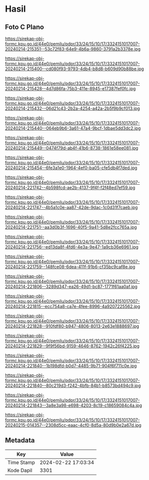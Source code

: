 # Hasil

## Foto C Plano

https://sirekap-obj-formc.kpu.go.id/44e0/pemilu/pdpr/33/24/15/10/17/3324151017007-20240214-215351--53c72f83-64e9-4b6a-9860-3791a2b3378e.jpg

https://sirekap-obj-formc.kpu.go.id/44e0/pemilu/pdpr/33/24/15/10/17/3324151017007-20240214-215400--cd080f93-9793-4db4-b8d8-b609d90b88be.jpg

https://sirekap-obj-formc.kpu.go.id/44e0/pemilu/pdpr/33/24/15/10/17/3324151017007-20240214-215428--4d7d86fa-75b3-411e-8945-e17387fef0fc.jpg

https://sirekap-obj-formc.kpu.go.id/44e0/pemilu/pdpr/33/24/15/10/17/3324151017007-20240214-215432--06d21c43-2b2a-4254-a42a-2b5f9b9cf013.jpg

https://sirekap-obj-formc.kpu.go.id/44e0/pemilu/pdpr/33/24/15/10/17/3324151017007-20240214-215440--064eb9b6-3a61-47a4-9bcf-1dbae5dd3dc2.jpg

https://sirekap-obj-formc.kpu.go.id/44e0/pemilu/pdpr/33/24/15/10/17/3324151017007-20240214-215449--0474f79d-ab4f-41b6-8738-1861e58ee081.jpg

https://sirekap-obj-formc.kpu.go.id/44e0/pemilu/pdpr/33/24/15/10/17/3324151017007-20240214-215454--6fe3a1e0-1964-4ef0-ba05-cfe5db4f7ded.jpg

https://sirekap-obj-formc.kpu.go.id/44e0/pemilu/pdpr/33/24/15/10/17/3324151017007-20240214-221742--4b598fcd-ae2b-4137-9f4f-f2f48ed7ef59.jpg

https://sirekap-obj-formc.kpu.go.id/44e0/pemilu/pdpr/33/24/15/10/17/3324151017007-20240214-221747--4b5a1c0e-aa87-42de-9dac-1c0d31f7caeb.jpg

https://sirekap-obj-formc.kpu.go.id/44e0/pemilu/pdpr/33/24/15/10/17/3324151017007-20240214-221751--aa3d0b3f-1696-40f5-9a41-5d8e2fcc765a.jpg

https://sirekap-obj-formc.kpu.go.id/44e0/pemilu/pdpr/33/24/15/10/17/3324151017007-20240214-221756--ed13da8f-4fd6-4e3a-9e47-1a9cb36e6961.jpg

https://sirekap-obj-formc.kpu.go.id/44e0/pemilu/pdpr/33/24/15/10/17/3324151017007-20240214-221759--148fce08-6dea-411f-91b6-cf35bc9caf8e.jpg

https://sirekap-obj-formc.kpu.go.id/44e0/pemilu/pdpr/33/24/15/10/17/3324151017007-20240214-221806--3289d347-ea26-49d1-bc87-1771f61aa0af.jpg

https://sirekap-obj-formc.kpu.go.id/44e0/pemilu/pdpr/33/24/15/10/17/3324151017007-20240214-221815--ecc754a8-ca7e-4fee-8996-4a9207225562.jpg

https://sirekap-obj-formc.kpu.go.id/44e0/pemilu/pdpr/33/24/15/10/17/3324151017007-20240214-221828--910fdf80-b947-4806-8013-2e63e1888697.jpg

https://sirekap-obj-formc.kpu.go.id/44e0/pemilu/pdpr/33/24/15/10/17/3324151017007-20240214-221829--9f9f56bd-9159-4646-8762-1942c26f4225.jpg

https://sirekap-obj-formc.kpu.go.id/44e0/pemilu/pdpr/33/24/15/10/17/3324151017007-20240214-221840--1b198dfd-b0d7-4485-9b71-904f6f711c0e.jpg

https://sirekap-obj-formc.kpu.go.id/44e0/pemilu/pdpr/33/24/15/10/17/3324151017007-20240214-221840--80c219d3-f242-4bfb-84b1-b8573bd494c9.jpg

https://sirekap-obj-formc.kpu.go.id/44e0/pemilu/pdpr/33/24/15/10/17/3324151017007-20240214-221843--3a8e3a98-e698-4203-8c19-c18659084c4a.jpg

https://sirekap-obj-formc.kpu.go.id/44e0/pemilu/pdpr/33/24/15/10/17/3324151017007-20240215-014357--2308d5cc-eaac-4cf0-8d5a-80d9b0e2a67d.jpg


## Metadata

| Key        | Value               |
| ---------- | ------------------- |
| Time Stamp | 2024-02-22 17:03:34 |
| Kode Dapil | 3301                |



